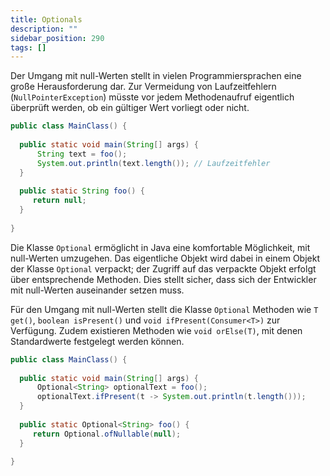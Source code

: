 ```yaml
---
title: Optionals
description: ""
sidebar_position: 290
tags: []
---
```


Der Umgang mit null-Werten stellt in vielen Programmiersprachen eine große Herausforderung dar. Zur Vermeidung von Laufzeitfehlern (`NullPointerException`) müsste vor jedem Methodenaufruf eigentlich überprüft werden, ob ein gültiger Wert vorliegt oder nicht.

```java
public class MainClass() {
  
  public static void main(String[] args) {
      String text = foo();
      System.out.println(text.length()); // Laufzeitfehler
  }
  
  public static String foo() {
     return null;
  }
    
}
```

Die Klasse `Optional` ermöglicht in Java eine komfortable Möglichkeit, mit null-Werten umzugehen. Das eigentliche Objekt wird dabei in einem Objekt der Klasse `Optional` verpackt; der Zugriff auf das verpackte Objekt erfolgt über entsprechende Methoden. Dies 
stellt sicher, dass sich der Entwickler mit null-Werten auseinander setzen muss.

Für den Umgang mit null-Werten stellt die Klasse `Optional` Methoden wie `T get()`, `boolean isPresent()` und `void ifPresent(Consumer<T>)` zur Verfügung. Zudem existieren Methoden wie `void orElse(T)`, mit denen Standardwerte festgelegt werden können.

```java
public class MainClass() {
  
  public static void main(String[] args) {
      Optional<String> optionalText = foo();
      optionalText.ifPresent(t -> System.out.println(t.length()));
  }
  
  public static Optional<String> foo() {
     return Optional.ofNullable(null);
  }
    
}
```
